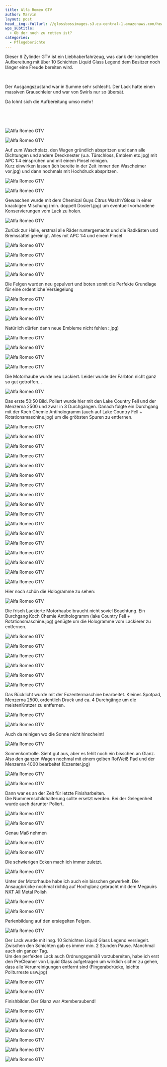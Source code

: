 ```yaml
---
title: Alfa Romeo GTV
author: Marvin
layout: post
head__img--fullurl: //glossbossimages.s3.eu-central-1.amazonaws.com/headerimg/alfagtv.jpg
wps_subtitle:
  - Ob der noch zu retten ist?
categories:
  - Pflegeberichte
---
```

Dieser 6 Zylinder GTV ist ein Liebhaberfahrzeug, was dank der kompletten Aufbereitung mit über 10 Schichten Liquid Glass Legend dem Besitzer noch länger eine Freude bereiten wird.

&nbsp;

Der Ausgangszustand war in Summe sehr schlecht. Der Lack hatte einen massiven Grauschleier und war von Swirls nur so übersät.

Da lohnt sich die Aufbereitung umso mehr!

&nbsp;

&nbsp;

![Alfa Romeo GTV](//s3.eu-central-1.amazonaws.com/glossbossimages/marvin/alfagtv/IMG_6054.jpg)

![Alfa Romeo GTV](//s3.eu-central-1.amazonaws.com/glossbossimages/marvin/alfagtv/IMG_6055.jpg)

Auf zum Waschplatz, den Wagen gründlich abspritzen und dann alle Dichtungen und andere Drecknester (u.a. Türschloss, Emblem etc.jpg) mit APC 1:4 einsprühen und mit einem Pinsel reinigen.  
Kurz einwirken lassen (ich bereite in der Zeit immer den Wascheimer vor.jpg) und dann nochmals mit Hochdruck abspritzen.

![Alfa Romeo GTV](//s3.eu-central-1.amazonaws.com/glossbossimages/marvin/alfagtv/IMG_6058.jpg)

![Alfa Romeo GTV](//s3.eu-central-1.amazonaws.com/glossbossimages/marvin/alfagtv/IMG_6059.jpg)

Gewaschen wurde mit dem Chemical Guys Citrus Wash&#8217;n&#8217;Gloss in einer knackigen Mischung (min. doppelt Dosiert.jpg) um eventuell vorhandene Konservierungen vom Lack zu holen.

![Alfa Romeo GTV](//s3.eu-central-1.amazonaws.com/glossbossimages/marvin/alfagtv/IMG_6061.jpg)

Zurück zur Halle, erstmal alle Räder runtergemacht und die Radkästen und Bremssättel gereinigt. Alles mit APC 1:4 und einem Pinsel

![Alfa Romeo GTV](//s3.eu-central-1.amazonaws.com/glossbossimages/marvin/alfagtv/IMG_6062.jpg)

![Alfa Romeo GTV](//s3.eu-central-1.amazonaws.com/glossbossimages/marvin/alfagtv/IMG_6063.jpg)

![Alfa Romeo GTV](//s3.eu-central-1.amazonaws.com/glossbossimages/marvin/alfagtv/IMG_6064.jpg)

![Alfa Romeo GTV](//s3.eu-central-1.amazonaws.com/glossbossimages/marvin/alfagtv/IMG_6065.jpg)

Die Felgen wurden neu gepulvert und boten somit die Perfekte Grundlage für eine ordentliche Versiegelung

![Alfa Romeo GTV](//s3.eu-central-1.amazonaws.com/glossbossimages/marvin/alfagtv/IMG_6067.jpg)

![Alfa Romeo GTV](//s3.eu-central-1.amazonaws.com/glossbossimages/marvin/alfagtv/IMG_6068.jpg)

![Alfa Romeo GTV](//s3.eu-central-1.amazonaws.com/glossbossimages/marvin/alfagtv/IMG_6069.jpg)

Natürlich dürfen dann neue Embleme nicht fehlen :.jpg)

![Alfa Romeo GTV](//s3.eu-central-1.amazonaws.com/glossbossimages/marvin/alfagtv/IMG_6070.jpg)

![Alfa Romeo GTV](//s3.eu-central-1.amazonaws.com/glossbossimages/marvin/alfagtv/IMG_6071.jpg)

![Alfa Romeo GTV](//s3.eu-central-1.amazonaws.com/glossbossimages/marvin/alfagtv/IMG_6072.jpg)

![Alfa Romeo GTV](//s3.eu-central-1.amazonaws.com/glossbossimages/marvin/alfagtv/IMG_6073.jpg)

Die Motorhaube wurde neu Lackiert. Leider wurde der Farbton nicht ganz so gut getroffen&#8230;

![Alfa Romeo GTV](//s3.eu-central-1.amazonaws.com/glossbossimages/marvin/alfagtv/IMG_6074.jpg)

Das erste 50:50 Bild. Poliert wurde hier mit den Lake Country Fell und der Menzerna 2500 und zwar in 3 Durchgängen. Danach folgte ein Durchgang mit der Koch Chemie Antihologramm (auch auf Lake Country Fell + Rotationsmaschine.jpg) um die gröbsten Spuren zu entfernen.

![Alfa Romeo GTV](//s3.eu-central-1.amazonaws.com/glossbossimages/marvin/alfagtv/IMG_6075.jpg)

![Alfa Romeo GTV](//s3.eu-central-1.amazonaws.com/glossbossimages/marvin/alfagtv/IMG_6078.jpg)

![Alfa Romeo GTV](//s3.eu-central-1.amazonaws.com/glossbossimages/marvin/alfagtv/IMG_6081.jpg)

![Alfa Romeo GTV](//s3.eu-central-1.amazonaws.com/glossbossimages/marvin/alfagtv/IMG_6082.jpg)

![Alfa Romeo GTV](//s3.eu-central-1.amazonaws.com/glossbossimages/marvin/alfagtv/IMG_6083.jpg)

![Alfa Romeo GTV](//s3.eu-central-1.amazonaws.com/glossbossimages/marvin/alfagtv/IMG_6085.jpg)

![Alfa Romeo GTV](//s3.eu-central-1.amazonaws.com/glossbossimages/marvin/alfagtv/IMG_6086.jpg)

![Alfa Romeo GTV](//s3.eu-central-1.amazonaws.com/glossbossimages/marvin/alfagtv/IMG_6098.jpg)

![Alfa Romeo GTV](//s3.eu-central-1.amazonaws.com/glossbossimages/marvin/alfagtv/IMG_6101.jpg)

![Alfa Romeo GTV](//s3.eu-central-1.amazonaws.com/glossbossimages/marvin/alfagtv/IMG_6104.jpg)

![Alfa Romeo GTV](//s3.eu-central-1.amazonaws.com/glossbossimages/marvin/alfagtv/IMG_6106.jpg)

![Alfa Romeo GTV](//s3.eu-central-1.amazonaws.com/glossbossimages/marvin/alfagtv/IMG_6107.jpg)

![Alfa Romeo GTV](//s3.eu-central-1.amazonaws.com/glossbossimages/marvin/alfagtv/IMG_6111.jpg)

![Alfa Romeo GTV](//s3.eu-central-1.amazonaws.com/glossbossimages/marvin/alfagtv/IMG_6112.jpg)

![Alfa Romeo GTV](//s3.eu-central-1.amazonaws.com/glossbossimages/marvin/alfagtv/IMG_6117.jpg)

![Alfa Romeo GTV](//s3.eu-central-1.amazonaws.com/glossbossimages/marvin/alfagtv/IMG_6118.jpg)

![Alfa Romeo GTV](//s3.eu-central-1.amazonaws.com/glossbossimages/marvin/alfagtv/IMG_6120.jpg)

Hier noch schön die Hologramme zu sehen:

![Alfa Romeo GTV](//s3.eu-central-1.amazonaws.com/glossbossimages/marvin/alfagtv/IMG_6211.JPG)

Die frisch Lackierte Motorhaube braucht nicht soviel Beachtung. Ein Durchgang Koch Chemie Antihologramm (lake Country Fell + Rotationsmaschine.jpg) genügte um die Hologramme vom Lackierer zu entfernen.

![Alfa Romeo GTV](//s3.eu-central-1.amazonaws.com/glossbossimages/marvin/alfagtv/IMG_6212.JPG)

![Alfa Romeo GTV](//s3.eu-central-1.amazonaws.com/glossbossimages/marvin/alfagtv/IMG_6213.JPG)

![Alfa Romeo GTV](//s3.eu-central-1.amazonaws.com/glossbossimages/marvin/alfagtv/IMG_6216.JPG)

![Alfa Romeo GTV](//s3.eu-central-1.amazonaws.com/glossbossimages/marvin/alfagtv/IMG_6220.JPG)

![Alfa Romeo GTV](//s3.eu-central-1.amazonaws.com/glossbossimages/marvin/alfagtv/IMG_6221.JPG)

![Alfa Romeo GTV](//s3.eu-central-1.amazonaws.com/glossbossimages/marvin/alfagtv/IMG_6226.JPG)

Das Rücklicht wurde mit der Exzentermaschine bearbeitet. Kleines Spotpad, Menzerna 2500, ordentlich Druck und ca. 4 Durchgänge um die meistenKratzer zu entfernen.

![Alfa Romeo GTV](//s3.eu-central-1.amazonaws.com/glossbossimages/marvin/alfagtv/IMG_6227.JPG)

![Alfa Romeo GTV](//s3.eu-central-1.amazonaws.com/glossbossimages/marvin/alfagtv/IMG_6228.JPG)

Auch da reinigen wo die Sonne nicht hinscheint! 

![Alfa Romeo GTV](//s3.eu-central-1.amazonaws.com/glossbossimages/marvin/alfagtv/IMG_6237.JPG)

Sonnenkontrolle. Sieht gut aus, aber es fehlt noch ein bisschen an Glanz. Also den ganzen Wagen nochmal mit einem gelben RotWeiß Pad und der Menzerna 4000 bearbeitet (Exzenter.jpg)

![Alfa Romeo GTV](//s3.eu-central-1.amazonaws.com/glossbossimages/marvin/alfagtv/IMG_6506.jpg)

![Alfa Romeo GTV](//s3.eu-central-1.amazonaws.com/glossbossimages/marvin/alfagtv/IMG_6509.jpg)

Dann war es an der Zeit für letzte Finisharbeiten.  
Die Nummernschildhalterung sollte ersetzt werden. Bei der Gelegenheit wurde auch darunter Poliert.

![Alfa Romeo GTV](//s3.eu-central-1.amazonaws.com/glossbossimages/marvin/alfagtv/IMG_6555.jpg)

![Alfa Romeo GTV](//s3.eu-central-1.amazonaws.com/glossbossimages/marvin/alfagtv/IMG_6556.jpg)

Genau Maß nehmen

![Alfa Romeo GTV](//s3.eu-central-1.amazonaws.com/glossbossimages/marvin/alfagtv/IMG_6557.jpg)

![Alfa Romeo GTV](//s3.eu-central-1.amazonaws.com/glossbossimages/marvin/alfagtv/IMG_6558.jpg)

Die schwierigen Ecken mach ich immer zuletzt.

![Alfa Romeo GTV](//s3.eu-central-1.amazonaws.com/glossbossimages/marvin/alfagtv/IMG_6562.jpg)

Unter der Motorhaube habe ich auch ein bisschen gewerkelt. Die Ansaugbrücke nochmal richtig auf Hochglanz gebracht mit dem Megauirs NXT All Metal Polish

![Alfa Romeo GTV](//s3.eu-central-1.amazonaws.com/glossbossimages/marvin/alfagtv/IMG_6563.jpg)

![Alfa Romeo GTV](//s3.eu-central-1.amazonaws.com/glossbossimages/marvin/alfagtv/IMG_6564.jpg)

Perlenbildung auf den ersiegelten Felgen.

![Alfa Romeo GTV](//s3.eu-central-1.amazonaws.com/glossbossimages/marvin/alfagtv/IMG_6582.jpg)

Der Lack wurde mit insg. 10 Schichten Liquid Glass Legend versiegelt. Zwischen den Schichten gab es immer min. 2 Stunden Pause. Manchmal auch ein ganzer Tag.  
Um den perfekten Lack auch Ordnungsgemäß vorzubereiten, habe ich erst den PreCleaner von Liquid Glass aufgetragen um wirklich sicher zu gehen, dass alle Verunreinigungen entfernt sind (Fingerabdrücke, leichte Politurreste usw.jpg)

![Alfa Romeo GTV](//s3.eu-central-1.amazonaws.com/glossbossimages/marvin/alfagtv/IMG_6584.jpg)

![Alfa Romeo GTV](//s3.eu-central-1.amazonaws.com/glossbossimages/marvin/alfagtv/IMG_6583.jpg)

Finishbilder. Der Glanz war Atemberaubend!

![Alfa Romeo GTV](//s3.eu-central-1.amazonaws.com/glossbossimages/marvin/alfagtv/IMG_6657.jpg)

![Alfa Romeo GTV](//s3.eu-central-1.amazonaws.com/glossbossimages/marvin/alfagtv/IMG_6671.jpg)

![Alfa Romeo GTV](//s3.eu-central-1.amazonaws.com/glossbossimages/marvin/alfagtv/IMG_6680.jpg)

![Alfa Romeo GTV](//s3.eu-central-1.amazonaws.com/glossbossimages/marvin/alfagtv/IMG_6686.jpg)

![Alfa Romeo GTV](//s3.eu-central-1.amazonaws.com/glossbossimages/marvin/alfagtv/IMG_6698.jpg)

![Alfa Romeo GTV](//s3.eu-central-1.amazonaws.com/glossbossimages/marvin/alfagtv/IMG_6713.jpg)
